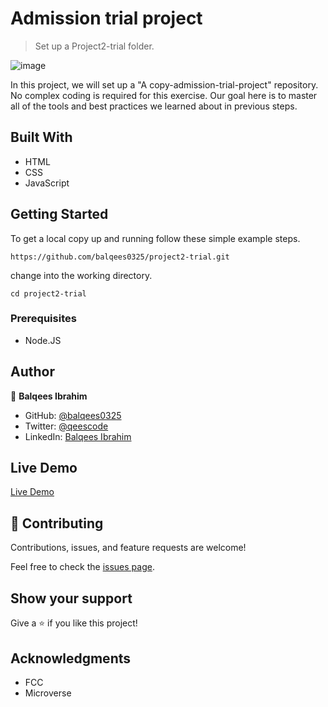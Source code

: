 # Admission trial  project

> Set up a Project2-trial folder.

![image](https://user-images.githubusercontent.com/66781780/124811245-4eba5700-df73-11eb-8a75-484d4cce4dcc.png)

In this project, we will set up a "A copy-admission-trial-project" repository. No complex coding is required for this exercise. Our goal here is to master all of the tools and best practices we learned about in previous steps.

## Built With

- HTML
- CSS
- JavaScript

## Getting Started

To get a local copy up and running follow these simple example steps.

`https://github.com/balqees0325/project2-trial.git`

change into the working directory.

`cd project2-trial`

### Prerequisites

- Node.JS

## Author

👤 **Balqees Ibrahim**

- GitHub: [@balqees0325](https://github.com/balqees0325)
- Twitter: [@qeescode](https://twitter.com/qeescode)
- LinkedIn: [Balqees Ibrahim](https://www.linkedin.com/in/balqees-ibrahim-911a81204/)

## Live Demo
 [Live Demo](https://github.com/balqees0325)

## 🤝 Contributing

Contributions, issues, and feature requests are welcome!

Feel free to check the [issues page](../../issues/).

## Show your support

Give a ⭐️ if you like this project!

## Acknowledgments
- FCC
- Microverse